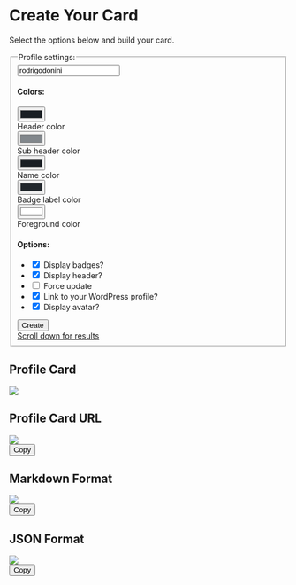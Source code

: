 <script async src="../static/javascript/create.js"></script>

# Create Your Card

Select the options below and build your card.

<form id="createCard" action="#">
 
<div class="row">
<fieldset class="col-lg-6 col-sm-12">
  <legend>Profile settings:</legend>
    <div class="row">
      <div class="col">
        <input type="text" name="username" id="username" value="rodrigodonini" placeholder="WordPress Username" />
      </div>
    </div>
    <div class="row">
    <div class="col">
      <h4>Colors:</h4>
      <div class="row row-cols-auto">
        <div class="col color">
          <div class="color_picker"><input type="color" name="headerColor" id="headerColor" value="#191E23" /></div> <label for="headerColor">Header color </label>
        </div>
      </div>
      <div class="row row-cols-auto">
        <div class="col color">
            <div class="color_picker"><input type="color" name="subHeaderColor" id="subHeaderColor" value="#82878C" /></div> <label for="subHeaderColor">Sub header color </label>
        </div>
      </div>
      <div class="row row-cols-auto">
        <div class="col color">
            <div class="color_picker"><input type="color" name="nameColor" id="nameColor"  value="#191E23"/></div> <label for="nameColor">Name color </label>
        </div>
      </div>
      <div class="row row-cols-auto">
        <div class="col color">
            <div class="color_picker"><input type="color" name="badgeLabelColor" id="badgeLabelColor"  value="#23282D"/></div> <label for="badgeLabelColor">Badge label color </label>
        </div>
      </div>
      <div class="row row-cols-auto">
        <div class="col color">
            <div class="color_picker"><input type="color" name="foregroundColor" id="foregroundColor"  value="#ffffff"/></div> <label for="foregroundColor">Foreground color </label>
        </div>
      </div>
    </div>
    <div class="col">
      <h4>Options:</h4>
      <div class="row">
        <div class="col">
          <ul>
            <li>
              <input class="form-check-input me-1" type="checkbox" id="badges" name="badges" checked="checked" />
              <label class="form-check-label" for="badges"> Display badges?</label>
            </li>
            <li>
              <input class="form-check-input me-1" type="checkbox" id="header" name="header" checked="checked" />
              <label class="form-check-label" for="header"> Display header?</label>
            </li>
            <li>
              <input class="form-check-input me-1" type="checkbox" id="refresh" name="refresh" />
              <label class="form-check-label" for="refresh"> Force update</label>
            </li>
            <li>
              <input class="form-check-input me-1" type="checkbox" id="linkProfile" name="linkProfile" checked="checked" />
              <label class="form-check-label" for="linkProfile"> Link to your WordPress profile?</label>
            </li>
            <li>
              <input class="form-check-input me-1" type="checkbox" id="displayAvatar" name="displayAvatar" checked="checked" />
              <label class="form-check-label" for="displayAvatar"> Display avatar?</label>
            </li>
          </ul>
        </div>
      </div>
    </div>
  </div>
  <div class="row">
    <div class="col-12 submit-button-col">
      <input type="submit" value="Create" class="btn btn-secondary mt-3">
    </div>
    <div class="col-12 submit-button-col">
      <a class="scroll-down" href="#result">Scroll down for results</a>
    </div>
  </div>
</fieldset>

</form>
   

<div id="result">

  <h2>Profile Card</h2>
  <div id="profileCard">
    <img src="static/images/loader.svg" class="loader" />
    <div class="value">  
    </div>
  </div>

  <h2>Profile Card URL</h2>
  <div class="link" id="profileCardUrl">
    <img src="static/images/loader.svg" class="loader" />
    <div class="value">  
    </div>
    <button onclick='copyText("profileCardUrl");'>Copy</button>
    <span class="copy"></span>
  </div>

  <h2>Markdown Format</h2>
  <div class="link" id="profileCardMarkdown">
    <img src="static/images/loader.svg" class="loader" />
    <div class="value">
    </div>
    <button onclick='copyText("profileCardMarkdown");'>Copy</button>
    <span class="copy"></span>
  </div>

  <h2>JSON Format</h2>
  <div class="link" id="profileCardJSON">
    <img src="static/images/loader.svg" class="loader" />
    <div class="value">
    </div>
    <button onclick='copyText("profileCardJSON");'>Copy</button>
    <span class="copy"></span>
  </div>

</div>



